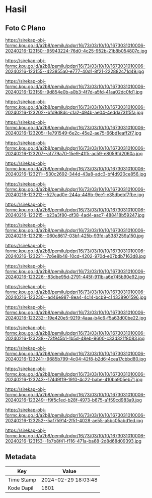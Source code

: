 # Hasil

## Foto C Plano

https://sirekap-obj-formc.kpu.go.id/a2b8/pemilu/pdpr/16/73/03/10/10/1673031010006-20240216-123150--95943224-76d0-4c25-952b-21b8b054807c.jpg

https://sirekap-obj-formc.kpu.go.id/a2b8/pemilu/pdpr/16/73/03/10/10/1673031010006-20240216-123155--423855a0-e777-40d1-8f21-222882c71d49.jpg

https://sirekap-obj-formc.kpu.go.id/a2b8/pemilu/pdpr/16/73/03/10/10/1673031010006-20240216-123159--9d854e0b-a0b3-4f7d-a5fd-41aa02dc0fd1.jpg

https://sirekap-obj-formc.kpu.go.id/a2b8/pemilu/pdpr/16/73/03/10/10/1673031010006-20240216-123202--bfd9d8dc-c1a2-494b-ae04-4edda731f5fa.jpg

https://sirekap-obj-formc.kpu.go.id/a2b8/pemilu/pdpr/16/73/03/10/10/1673031010006-20240216-123205--1e791549-6e2c-45e2-ae75-66bd1eaff2f7.jpg

https://sirekap-obj-formc.kpu.go.id/a2b8/pemilu/pdpr/16/73/03/10/10/1673031010006-20240216-123207--af779a70-15e9-41f5-ac59-e8059fd2060a.jpg

https://sirekap-obj-formc.kpu.go.id/a2b8/pemilu/pdpr/16/73/03/10/10/1673031010006-20240216-123211--530c2692-344d-43a8-adc3-bf4d920ce856.jpg

https://sirekap-obj-formc.kpu.go.id/a2b8/pemilu/pdpr/16/73/03/10/10/1673031010006-20240216-123212--527cad0e-244a-449b-9ee1-e35dbebf7fbe.jpg

https://sirekap-obj-formc.kpu.go.id/a2b8/pemilu/pdpr/16/73/03/10/10/1673031010006-20240216-123215--b23a3f80-df38-4ad4-aac7-488418b59247.jpg

https://sirekap-obj-formc.kpu.go.id/a2b8/pemilu/pdpr/16/73/03/10/10/1673031010006-20240216-123218--060c8617-03bf-425b-93fd-a5387259a150.jpg

https://sirekap-obj-formc.kpu.go.id/a2b8/pemilu/pdpr/16/73/03/10/10/1673031010006-20240216-123221--7c6e8b48-10cd-4202-970d-e07bdb7163d8.jpg

https://sirekap-obj-formc.kpu.go.id/a2b8/pemilu/pdpr/16/73/03/10/10/1673031010006-20240216-123226--83dbe95d-2791-445f-911b-a6e745b90e92.jpg

https://sirekap-obj-formc.kpu.go.id/a2b8/pemilu/pdpr/16/73/03/10/10/1673031010006-20240216-123230--ad46e987-8ea4-4c14-bcb9-c14338901596.jpg

https://sirekap-obj-formc.kpu.go.id/a2b8/pemilu/pdpr/16/73/03/10/10/1673031010006-20240216-123232--19e420e5-9219-4aaa-b4c6-f5a63d00be22.jpg

https://sirekap-obj-formc.kpu.go.id/a2b8/pemilu/pdpr/16/73/03/10/10/1673031010006-20240216-123238--73f945b1-1b5d-48eb-9600-c33d321f8083.jpg

https://sirekap-obj-formc.kpu.go.id/a2b8/pemilu/pdpr/16/73/03/10/10/1673031010006-20240216-123241--9685b799-4c04-42f8-b2d6-4cea17cbbd80.jpg

https://sirekap-obj-formc.kpu.go.id/a2b8/pemilu/pdpr/16/73/03/10/10/1673031010006-20240216-123243--174d9f19-1910-4c22-babe-410ba905eb71.jpg

https://sirekap-obj-formc.kpu.go.id/a2b8/pemilu/pdpr/16/73/03/10/10/1673031010006-20240216-123249--f9f5c1ed-b28f-4973-b675-a1f59cd983a9.jpg

https://sirekap-obj-formc.kpu.go.id/a2b8/pemilu/pdpr/16/73/03/10/10/1673031010006-20240216-123252--5af75914-2f51-4028-ae55-a5bc05abd1ed.jpg

https://sirekap-obj-formc.kpu.go.id/a2b8/pemilu/pdpr/16/73/03/10/10/1673031010006-20240216-123153--1b7b8f41-f116-471a-ba68-2d8d68d09393.jpg


## Metadata

| Key        | Value               |
| ---------- | ------------------- |
| Time Stamp | 2024-02-29 18:03:48 |
| Kode Dapil | 1601                |




